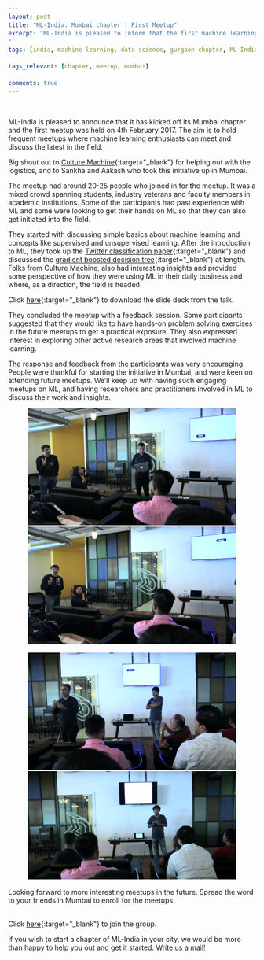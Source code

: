 ```yaml
---
layout: post
title: "ML-India: Mumbai chapter | First Meetup"
excerpt: "ML-India is pleased to inform that the first machine learning meetup in its Gurgaon chapter was held on 4th February 2017. The meetup involved an introduction to the machine learning, and discussion on the Twitter classification paper and gradient boosted decision tree.
"
tags: [india, machine learning, data science, gurgaon chapter, ML-India, meetup]

tags_relevant: [chapter, meetup, mumbai]

comments: true
---
```

<br>

ML-India is pleased to announce that it has kicked off its Mumbai chapter and the first meetup was held on 4th February 2017. The aim is to hold frequent meetups where machine learning enthusiasts can meet and discuss the latest in the field.

Big shout out to [Culture Machine](https://culturemachines.com/){:target="_blank"} for helping out with the logistics, and to Sankha and Aakash who took this initiative up in Mumbai.

The meetup had around 20-25 people who joined in for the meetup. It was a mixed crowd spanning students, industry veterans and faculty members in academic institutions. Some of the participants had past experience with ML and some were looking to get their hands on ML so that they can also get initiated into the field. 

They started with discussing simple basics about machine learning and concepts like supervised and unsupervised learning. After the introduction to ML, they took up the [Twitter classification paper](http://www.aaai.org/ocs/index.php/ICWSM/ICWSM11/paper/view/2886/3262){:target="_blank"} and discussed the [gradient boosted decision tree](https://en.wikipedia.org/wiki/Gradient_boosting){:target="_blank"} at length. Folks from Culture Machine, also had interesting insights and provided some perspective of how they were using ML in their daily business and where, as a direction, the field is headed. 

Click [here](https://github.com/ML-India/ML-India-Mumbai-Chapter/blob/master/Presentations/Mumbai-First%20meetup-Introduction%20to%20ML.pdf){:target="_blank"} to download the slide deck from the talk.

They concluded the meetup with a feedback session. Some participants suggested that they would like to have hands-on problem solving exercises in the future meetups to get a practical exposure. They also expressed interest in exploring other active research areas that involved machine learning.

The response and feedback from the participants was very encouraging. People were thankful for starting the initiative in Mumbai, and were keen on attending future meetups. We’ll keep up with having such engaging meetups on ML, and having researchers and practitioners involved in ML to discuss their work and insights. 


<figure class="half">
    <a href="/images/Screen Shot 2017-02-13 at 6.51.31 pm[2].png"><img src="/images/Screen Shot 2017-02-13 at 6.51.31 pm[2].png"></a>
    <a href="/images/Screen Shot 2017-02-13 at 6.52.09 pm[2].png"><img src="/images/Screen Shot 2017-02-13 at 6.52.09 pm[2].png"></a>
    <figcaption></figcaption>
</figure>

<figure class="half">
    <a href="/images/Screen Shot 2017-02-13 at 6.53.11 pm[2].png"><img src="/images/Screen Shot 2017-02-13 at 6.53.11 pm[2].png"></a>
    <a href="/images/Screen Shot 2017-02-13 at 6.54.31 pm[2].png"><img src="/images/Screen Shot 2017-02-13 at 6.54.31 pm[2].png"></a>
    <figcaption></figcaption>
</figure>

Looking forward to more interesting meetups in the future. Spread the word to your friends in Mumbai to enroll for the meetups.

<br>Click [here](https://www.meetup.com/Machine-Learning-India-Mumbai/){:target="_blank"} to join the group.

If you wish to start a chapter of ML-India in your city, we would be more than happy to help you out and get it started. <a href="mailto:varun@aspiringminds.com" target="_top">Write us a mail</a>!
